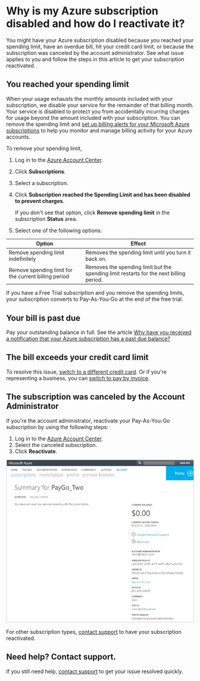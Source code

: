 <properties
	pageTitle="Reactivate disabled Azure subscription | Microsoft Azure"
	description="Describes when you might have an Azure subscription disabled and how to reactivate it."
	keywords="azure subscription disabled"
	services=""
	documentationCenter=""
	authors="genlin"
	manager="mbaldwin"
	editor=""
	tags="billing"
	/>

<tags
	ms.service="billing"
	ms.workload="na"
	ms.tgt_pltfrm="na"
	ms.devlang="na"
	ms.topic="article"
	ms.date="10/04/2016"
	ms.author="genli"/>

# Why is my Azure subscription disabled and how do I reactivate it?

You might have your Azure subscription disabled because you reached your spending limit, have an overdue bill, hit your credit card limit, or because the subscription was canceled by the account administrator. See what issue applies to you and follow the steps in this article to get your subscription reactivated. 

## You reached your spending limit

When your usage exhausts the monthly amounts included with your subscription, we disable your service for the remainder of that billing month. Your service is disabled to protect you from accidentally incurring charges for usage beyond the amount included with your subscription. You can remove the spending limit and [set up billing alerts for your Microsoft Azure subscriptions](billing-set-up-alerts.md) to help you monitor and manage billing activity for your Azure accounts.

To remove your spending limit,

1. Log in to the [Azure Account Center](https://account.windowsazure.com/Home/Index).

2. Click **Subscriptions**.

3. Select a subscription.

4. Click **Subscription reached the Spending Limit and has been disabled to prevent charges**.

	If you don't see that option, click **Remove spending limit** in the subscription **Status** area.

5. Select one of the following options:

|Option|Effect|
|------|------|
|Remove spending limit indefinitely|Removes the spending limit until you turn it back on.|
|Remove spending limit for the current billing period|Removes the spending limit but the spending limit restarts for the next billing period.|

If you have a Free Trial subscription and you remove the spending limits, your subscription converts to Pay-As-You-Go at the end of the free trial.

## Your bill is past due

Pay your outstanding balance in full. See the article [Why have you received a notification that your Azure subscription has a past due balance?](billing-azure-subscription-past-due-balance.md#what-can-you-do-to-resolve-the-issue)

## The bill exceeds your credit card limit

To resolve this issue, [switch to a different credit card](billing-how-to-change-credit-card.md). Or if you're representing a business, you can [switch to pay by invoice](https://azure.microsoft.com/pricing/invoicing/).

## The subscription was canceled by the Account Administrator

If you're the account administrator, reactivate your Pay-As-You-Go subscription by using the following steps: 

1. Log in to the [Azure Account Center](https://account.windowsazure.com/Home/Index).
2. Select the canceled subscription.
3. Click **Reactivate**.

![Screenshot that shows reactivate links on the right pane.](./media/billing-how-to-cancel-azure-subscription/reactivate-sub.png)

For other subscription types, [contact support](https://portal.azure.com/?#blade/Microsoft_Azure_Support/HelpAndSupportBlade) to have your subscription reactivated.

## Need help? Contact support.
If you still need help, [contact support](https://portal.azure.com/?#blade/Microsoft_Azure_Support/HelpAndSupportBlade) to get your issue resolved quickly. 

